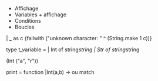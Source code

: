 * Affichage
* Variables + affichage
* Conditions
* Boucles

| _ as c {failwith ("unknown character: " ^ (String.make 1 c))}


type t_variable = 
| Int of string*string
| Str of string*string

(Int ("a", "r"))

print = function
|Int(a,b) ->
ou match